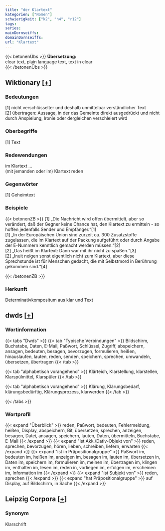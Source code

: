 ```yaml
---
title: "der Klartext"
kategorien: ["Nomen"]
schwierigkeit: ["k2", "h4", "r12"]
tags:
series:
mainDornseiffs:
domainDornseiffs:
url: "Klartext"
---
```


{{< betonenÜbs >}}
**Übersetzung:**  
clear  text, plain language text, text in clear  
{{< /betonenÜbs >}}

## Wiktionary [[+](https://de.wiktionary.org/wiki/Klartext)]

### Bedeutungen
[1] nicht verschlüsselter und deshalb unmittelbar verständlicher Text  
[2] übertragen: Aussage, in der das Gemeinte direkt ausgedrückt und nicht durch Anspielung, Ironie oder dergleichen verschleiert wird  

### Oberbegriffe
[1] Text  

### Redewendungen
im Klartext …  
(mit jemanden oder im) Klartext reden  

### Gegenwörter
[1] Geheimtext  

### Beispiele
{{< betonenZB >}}
[1] „Die Nachricht wird offen übermittelt, aber so verändert, daß der Gegner keine Chance hat, den Klartext zu ermitteln - so hoffen jedenfalls Sender und Empfänger.“[1]  
[1] „In der Europäischen Union sind zurzeit ca. 300 Zusatzstoffe zugelassen, die im Klartext auf der Packung aufgeführt oder durch Angabe der E-Nummern kenntlich gemacht werden müssen.“[2]  
[2] „Das heißt im Klartext: Dann war mit ihr nicht zu spaßen.“[3]  
[2] „Inuit neigen sonst eigentlich nicht zum Klartext, aber diese Sprechstunde ist für Menschen gedacht, die mit Selbstmord in Berührung gekommen sind.“[4]  

{{< /betonenZB >}}
### Herkunft
Determinativkompositum aus klar und Text  



## dwds [[+](https://www.dwds.de/wb/Klartext)]

### Wortinformation
{{< tabs "Dwds" >}}
{{< tab "Typische Verbindungen" >}}
Bildschirm, Buchstabe, Daten, E-Mail, Paßwort, Schlüssel, Zugriff, abspeichern, ansagen, bedeuten, besagen, bevorzugen, formulieren, heißen, hinauslaufen, lauten, reden, senden, speichern, sprechen, umwandeln, übersetzen, übertragen
{{< /tab >}}

{{< tab "alphabetisch vorangehend" >}}
Klärteich, Klarstellung, klarstellen, Klarspülmittel, Klarspüler
{{< /tab >}}

{{< tab "alphabetisch vorangehend" >}}
Klärung, Klärungsbedarf, klärungsbedürftig, Klärungsprozess, klarwerden
{{< /tab >}}

{{< /tabs >}}

### Wortprofil
{{< expand "Überblick" >}} reden, Paßwort, bedeuten, Fehlermeldung, heißen, Display, abspeichern, Bit, übersetzen, sprechen, anzeigen, besagen, Datei, ansagen, speichern, lauten, Daten, übermitteln, Buchstabe, E-Mail {{< /expand >}}
{{< expand "ist Akk./Dativ-Objekt von" >}} reden, sprechen, bevorzugen, hören, lieben, schreiben, liefern, erwarten {{< /expand >}}
{{< expand "ist in Präpositionalgruppe" >}} Paßwort im, bedeuten im, heißen im, anzeigen im, besagen im, lauten im, übersetzen in, Daten im, speichern im, formulieren im, meinen im, übertragen im, klingen im, enthalten im, lesen im, reden in, vorliegen im, erfolgen im, erscheinen im, Information im {{< /expand >}}
{{< expand "ist Subjekt von" >}} reden, sprechen {{< /expand >}}
{{< expand "hat Präpositionalgruppe" >}} auf Display, auf Bildschirm, in Sache {{< /expand >}}

## Leipzig Corpora [[+](https://corpora.uni-leipzig.de/en/res?word=Klartext&corpusId=deu_newscrawl-public_2018)]


### Synonym
Klarschrift

